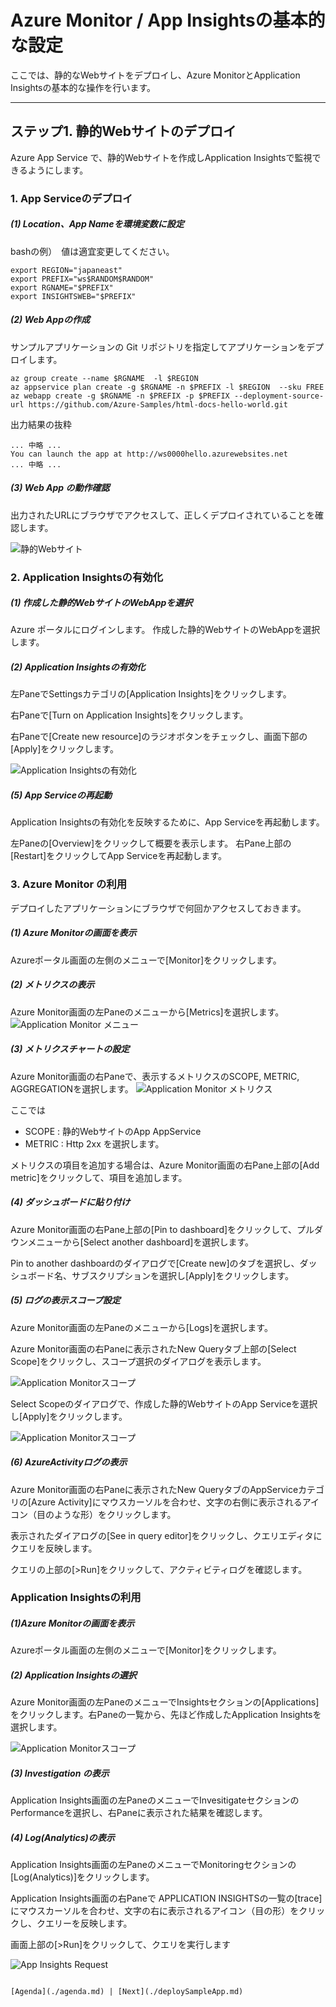 # Azure Monitor / App Insightsの基本的な設定

ここでは、静的なWebサイトをデプロイし、Azure MonitorとApplication Insightsの基本的な操作を行います。

----
## ステップ1. 静的Webサイトのデプロイ

Azure App Service で、静的Webサイトを作成しApplication Insightsで監視できるようにします。

### 1. App Serviceのデプロイ


##### (1) Location、App Nameを環境変数に設定
bashの例）　値は適宜変更してください。
```
export REGION="japaneast"
export PREFIX="ws$RANDOM$RANDOM"
export RGNAME="$PREFIX"
export INSIGHTSWEB="$PREFIX"
```

##### (2) Web Appの作成

サンプルアプリケーションの Git リポジトリを指定してアプリケーションをデプロイします。

```
az group create --name $RGNAME  -l $REGION
az appservice plan create -g $RGNAME -n $PREFIX -l $REGION  --sku FREE
az webapp create -g $RGNAME -n $PREFIX -p $PREFIX --deployment-source-url https://github.com/Azure-Samples/html-docs-hello-world.git
```


出力結果の抜粋
```
... 中略 ...
You can launch the app at http://ws0000hello.azurewebsites.net
... 中略 ...
```

##### (3) Web App の動作確認
出力されたURLにブラウザでアクセスして、正しくデプロイされていることを確認します。

![静的Webサイト](images/webapp_hello-world-in-browser-az.png)


### 2. Application Insightsの有効化

##### (1) 作成した静的WebサイトのWebAppを選択
Azure ポータルにログインします。
作成した静的WebサイトのWebAppを選択します。

##### (2) Application Insightsの有効化
左PaneでSettingsカテゴリの[Application Insights]をクリックします。

右Paneで[Turn on Application Insights]をクリックします。

右Paneで[Create new resource]のラジオボタンをチェックし、画面下部の[Apply]をクリックします。

![Application Insightsの有効化](images/webapp_enableAppInsights.png)

##### (5) App Serviceの再起動
Application Insightsの有効化を反映するために、App Serviceを再起動します。

左Paneの[Overview]をクリックして概要を表示します。
右Pane上部の[Restart]をクリックしてApp Serviceを再起動します。


### 3. Azure Monitor の利用

デプロイしたアプリケーションにブラウザで何回かアクセスしておきます。

##### (1) Azure Monitorの画面を表示
Azureポータル画面の左側のメニューで[Monitor]をクリックします。

##### (2) メトリクスの表示
Azure Monitor画面の左Paneのメニューから[Metrics]を選択します。
![Application Monitor メニュー](images/monitor_menu.png)

##### (3) メトリクスチャートの設定

Azure Monitor画面の右Paneで、表示するメトリクスのSCOPE, METRIC, AGGREGATIONを選択します。
![Application Monitor メトリクス](images/monitor_metric.png)

ここでは
* SCOPE : 静的WebサイトのApp AppService
* METRIC : Http 2xx
を選択します。


メトリクスの項目を追加する場合は、Azure Monitor画面の右Pane上部の[Add metric]をクリックして、項目を追加します。

##### (4) ダッシュボードに貼り付け
Azure Monitor画面の右Pane上部の[Pin to dashboard]をクリックして、プルダウンメニューから[Select another dashboard]を選択します。

Pin to another dashboardのダイアログで[Create new]のタブを選択し、ダッシュボード名、サブスクリプションを選択し[Apply]をクリックします。

##### (5) ログの表示スコープ設定
Azure Monitor画面の左Paneのメニューから[Logs]を選択します。

Azure Monitor画面の右Paneに表示されたNew Queryタブ上部の[Select Scope]をクリックし、スコープ選択のダイアログを表示します。

![Application Monitorスコープ](images/monitor_log_selectscope1.png)

Select Scopeのダイアログで、作成した静的WebサイトのApp Serviceを選択し[Apply]をクリックします。

![Application Monitorスコープ](images/monitor_log_selectscope2.png)


##### (6) AzureActivityログの表示
Azure Monitor画面の右Paneに表示されたNew QueryタブのAppServiceカテゴリの[Azure Activity]にマウスカーソルを合わせ、文字の右側に表示されるアイコン（目のような形）をクリックします。

表示されたダイアログの[See in query editor]をクリックし、クエリエディタにクエリを反映します。

クエリの上部の[>Run]をクリックして、アクティビティログを確認します。




### Application Insightsの利用

##### (1)Azure Monitorの画面を表示
Azureポータル画面の左側のメニューで[Monitor]をクリックします。

##### (2) Application Insightsの選択
Azure Monitor画面の左PaneのメニューでInsightsセクションの[Applications]をクリックします。右Paneの一覧から、先ほど作成したApplication Insightsを選択します。

![Application Monitorスコープ](images/monitor_appinsights1.png)


##### (3) Investigation の表示

Application Insights画面の左PaneのメニューでInvesitigateセクションのPerformanceを選択し、右Paneに表示された結果を確認します。


##### (4) Log(Analytics)の表示

Application Insights画面の左PaneのメニューでMonitoringセクションの[Log(Analytics)]をクリックします。

Application Insights画面の右Paneで APPLICATION INSIGHTSの一覧の[trace]にマウスカーソルを合わせ、文字の右に表示されるアイコン（目の形）をクリックし、クエリーを反映します。

画面上部の[>Run]をクリックして、クエリを実行します

![App Insights Request](images/monitor_appinsights_log.png)


```

[Agenda](./agenda.md) | [Next](./deploySampleApp.md)
